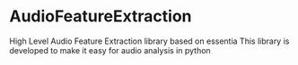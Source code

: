# AudioFeatureExtraction
High Level Audio Feature Extraction library based on essentia
This library is developed to make it easy for audio analysis in python 
